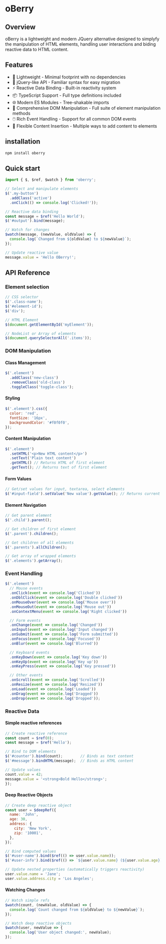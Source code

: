 # oBerry

## Overview

oBerry is a lightweight and modern JQuery alternative designed to simplyfy the manipulation of HTML elements, handling user interactions and biding reactive data to HTML content.

## Features

- 🚀 Lightweight - Minimal footprint with no dependencies
- 🎯 jQuery-like API - Familiar syntax for easy migration
- ⚡ Reactive Data Binding - Built-in reactivity system
- 📦 TypeScript Support - Full type definitions included
- 🌐 Modern ES Modules - Tree-shakable imports
- 🎨 Comprehensive DOM Manipulation - Full suite of element manipulation methods
- 🖱️ Rich Event Handling - Support for all common DOM events
- 🔄 Flexible Content Insertion - Multiple ways to add content to elements

## installation

```sh
npm install oberry
```

## Quick start

```js
import { $, $ref, $watch } from 'oberry';

// Select and manipulate elements
$('.my-button')
  .addClass('active')
  .onClick(() => console.log('Clicked!'));

// Reactive data binding
const message = $ref('Hello World');
$('#output').bind(message);

// Watch for changes
$watch(message, (newValue, oldValue) => {
  console.log(`Changed from ${oldValue} to ${newValue}`);
});

// Update reactive value
message.value = 'Hello OBerry!';
```

## API Reference

### Element selection

```js
// CSS selector
$('.class-name');
$('#element-id');
$('div');

// HTML Element
$(document.getElementById('myElement'));

// NodeList or Array of elements
$(document.querySelectorAll('.items'));
```

### DOM Manipulation

#### Class Management

```js
$('.element')
  .addClass('new-class')
  .removeClass('old-class')
  .toggleClass('toggle-class');
```

#### Styling

```js
$('.element').css({
  color: 'red',
  fontSize: '16px',
  backgroundColor: '#f0f0f0',
});
```

#### Content Manipulation

```js
$('.element')
  .setHTML('<p>New HTML content</p>')
  .setText('Plain text content')
  .getHTML() // Returns HTML of first element
  .getText(); // Returns text of first element
```

#### Form Values

```js
// Get/set values for input, textarea, select elements
$('#input-field').setValue('New value').getValue(); // Returns current value
```

#### Element Navigation

```js
// Get parent element
$('.child').parent();

// Get children of first element
$('.parent').children();

// Get children of all elements
$('.parents').allChildren();

// Get array of wrapped elements
$('.elements').getArray();
```

### Event Handling

```js
$('.element')
  // Mouse events
  .onClick(event => console.log('Clicked'))
  .onDblClick(event => console.log('Double clicked'))
  .onMouseOver(event => console.log('Mouse over'))
  .onMouseOut(event => console.log('Mouse out'))
  .onContextMenu(event => console.log('Right clicked'))

  // Form events
  .onChange(event => console.log('Changed'))
  .onInput(event => console.log('Input changed'))
  .onSubmit(event => console.log('Form submitted'))
  .onFocus(event => console.log('Focused'))
  .onBlur(event => console.log('Blurred'))

  // Keyboard events
  .onKeyDown(event => console.log('Key down'))
  .onKeyUp(event => console.log('Key up'))
  .onKeyPress(event => console.log('Key pressed'))

  // Other events
  .onScroll(event => console.log('Scrolled'))
  .onResize(event => console.log('Resized'))
  .onLoad(event => console.log('Loaded'))
  .onDrag(event => console.log('Dragged'))
  .onDrop(event => console.log('Dropped'));
```

### Reactive Data

#### Simple reactive references

```js
// Create reactive reference
const count = $ref(0);
const message = $ref('Hello');

// Bind to DOM elements
$('#counter').bind(count);        // Binds as text content
$('#message').bindHTML(message);  // Binds as HTML content

// Update values
count.value = 42;
message.value = '<strong>Bold Hello</strong>';
});
```

#### Deep Reactive Objects

```js
// Create deep reactive object
const user = $deepRef({
  name: 'John',
  age: 30,
  address: {
    city: 'New York',
    zip: '10001',
  },
});

// Bind computed values
$('#user-name').bind($ref(() => user.value.name));
$('#user-info').bind($ref(() => `${user.value.name} (${user.value.age})`));

// Update nested properties (automatically triggers reactivity)
user.value.name = 'Jane';
user.value.address.city = 'Los Angeles';
```

#### Watching Changes

```js
// Watch simple refs
$watch(count, (newValue, oldValue) => {
  console.log(`Count changed from ${oldValue} to ${newValue}`);
});

// Watch deep reactive objects
$watch(user, newValue => {
  console.log('User object changed:', newValue);
});
```
